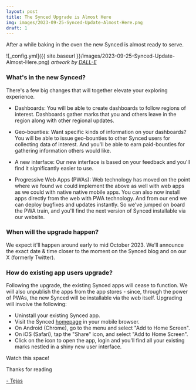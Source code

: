 ```yaml
---
layout: post
title: The Synced Upgrade is Almost Here
img: images/2023-09-25-Synced-Update-Almost-Here.png
draft: 1
---
```


After a while baking in the oven the new Synced is almost ready to serve. 

![_config.yml]({{ site.baseurl }}/images/2023-09-25-Synced-Update-Almost-Here.png)
*artwork by [DALL-E](https://openai.com/dall-e-2)*

### What's in the new Synced?
There's a few big changes that will together elevate your exploring experience.

- Dashboards: You will be able to create dashboards to follow regions of interest. Dashboards gather
  marks that you and others leave in the region along with other regional updates.

- Geo-bounties: Want specific kinds of information on your dashboards? You will be able to 
  issue geo-bounties to other Synced users for collecting data of interest. And you'll be 
  able to earn paid-bounties for gathering information others would like.

- A new interface: Our new interface is based on your feedback and you'll find it significantly 
  easier to use.

- Progressive Web Apps (PWAs): Web technology has moved on the point where we found we could implement the above 
  as well with web apps as we could with native native mobile apps. You can also now install apps directly from the web with PWA technology. And from our end we can deploy bugfixes and updates instantly. So we've jumped on board the PWA train, and you'll find the next version of Synced installable via our website. 


### When will the upgrade happen?
We expect it'll happen around early to mid October 2023. 
We'll announce the exact date & time closer to the moment on the Synced blog and on our X (formerly Twitter).


### How do existing app users upgrade?
Following the upgrade, the existing Synced apps will cease to function. We will also unpublish the apps
from the app stores - since, through the power of PWAs, the new Synced will be installable via the web itself. 
Upgrading will involve the following:

- Uninstall your existing Synced app.
- Visit the Synced [homepage](https://synced.to) in your mobile browser.
- On Android (Chrome), go to the menu and select "Add to Home Screen".
- On iOS (Safari), tap the "Share" icon, and select "Add to Home Screen".
- Click on the icon to open the app, login and you'll find all your existing marks nestled in a shiny new user interface.


Watch this space!


Thanks for reading

[- Tejas](https://twitter.com/syncedto)
